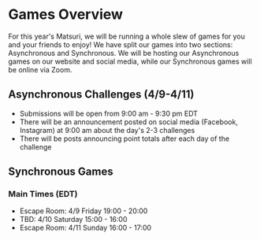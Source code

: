 
# Games Overview
For this year's Matsuri, we will be running a whole slew of games for you and your friends to enjoy! We have split our games into two sections: Asynchronous and Synchronous. We will be hosting our Asynchronous games on our website and social media, while our Synchronous games will be online via Zoom.
## Asynchronous Challenges (4/9-4/11)
- Submissions will be open from 9:00 am - 9:30 pm EDT
- There will be an announcement posted on social media (Facebook, Instagram) at 9:00 am about the day's 2-3 challenges
- There will be posts announcing point totals after each day of the challenge

## Synchronous Games

### Main Times (EDT) 
- Escape Room: 4/9 Friday 19:00 - 20:00
- TBD: 4/10 Saturday 15:00 - 16:00
- Escape Room: 4/11 Sunday 16:00 - 17:00
